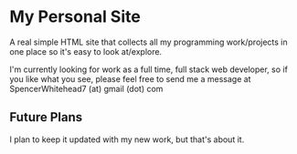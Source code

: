 # My Personal Site

A real simple HTML site that collects all my programming work/projects in one place so it's easy to look at/explore.

I'm currently looking for work as a full time, full stack web developer, so if you like what you see, please feel free to send me a message at SpencerWhitehead7 (at) gmail (dot) com

## Future Plans

I plan to keep it updated with my new work, but that's about it.